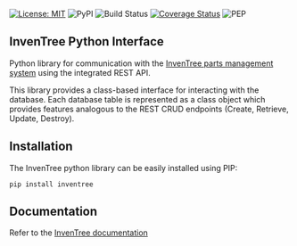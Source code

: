 [![License: MIT](https://img.shields.io/badge/License-MIT-yellow.svg)](https://opensource.org/licenses/MIT)
![PyPI](https://img.shields.io/pypi/v/inventree)
![Build Status](https://github.com/inventree/inventree-python/actions/workflows/ci.yaml/badge.svg)
[![Coverage Status](https://coveralls.io/repos/github/inventree/inventree-python/badge.svg)](https://coveralls.io/github/inventree/inventree-python)
![PEP](https://github.com/inventree/inventree-python/actions/workflows/pep.yaml/badge.svg)

## InvenTree Python Interface

Python library for communication with the [InvenTree parts management system](https:///github.com/inventree/inventree) using the integrated REST API.

This library provides a class-based interface for interacting with the database. Each database table is represented as a class object which provides features analogous to the REST CRUD endpoints (Create, Retrieve, Update, Destroy).

## Installation

The InvenTree python library can be easily installed using PIP:

```
pip install inventree
```

## Documentation

Refer to the [InvenTree documentation](https://inventree.readthedocs.io/en/latest/extend/python/)
